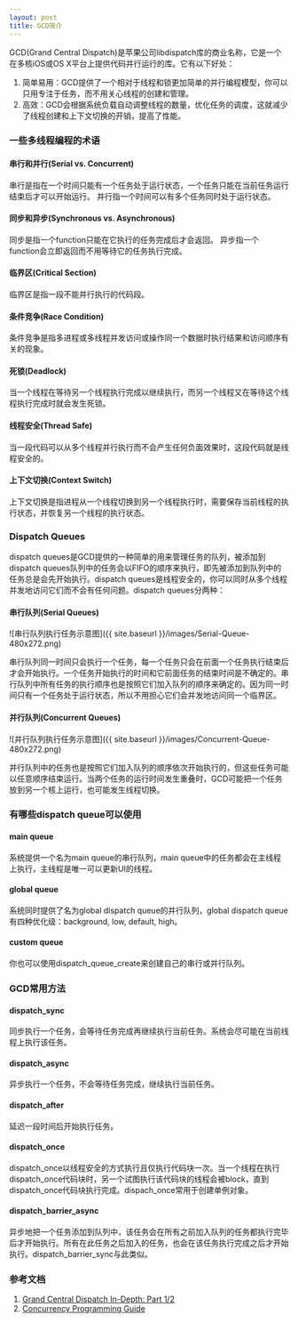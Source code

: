 ```yaml
---
layout: post
title: GCD简介
---
```


GCD(Grand Central Dispatch)是苹果公司libdispatch库的商业名称，它是一个在多核iOS或OS X平台上提供代码并行运行的库。它有以下好处：
1. 简单易用：GCD提供了一个相对于线程和锁更加简单的并行编程模型，你可以只用专注于任务，而不用关心线程的创建和管理。
2. 高效：GCD会根据系统负载自动调整线程的数量，优化任务的调度，这就减少了线程创建和上下文切换的开销，提高了性能。

### 一些多线程编程的术语
#### 串行和并行(Serial vs. Concurrent)
串行是指在一个时间只能有一个任务处于运行状态，一个任务只能在当前任务运行结束后才可以开始运行。
并行指一个时间可以有多个任务同时处于运行状态。

#### 同步和异步(Synchronous vs. Asynchronous)
同步是指一个function只能在它执行的任务完成后才会返回。
异步指一个function会立即返回而不用等待它的任务执行完成。

#### 临界区(Critical Section)
临界区是指一段不能并行执行的代码段。

#### 条件竞争(Race Condition)
条件竞争是指多进程或多线程并发访问或操作同一个数据时执行结果和访问顺序有关的现象。

#### 死锁(Deadlock)
当一个线程在等待另一个线程执行完成以继续执行，而另一个线程又在等待这个线程执行完成时就会发生死锁。

#### 线程安全(Thread Safe)
当一段代码可以从多个线程并行执行而不会产生任何负面效果时，这段代码就是线程安全的。

#### 上下文切换(Context Switch)
上下文切换是指进程从一个线程切换到另一个线程执行时，需要保存当前线程的执行状态，并恢复另一个线程的执行状态。

### Dispatch Queues
dispatch queues是GCD提供的一种简单的用来管理任务的队列，被添加到dispatch queues队列中的任务会以FIFO的顺序来执行，即先被添加到队列中的任务总是会先开始执行。dispatch queues是线程安全的，你可以同时从多个线程并发地访问它们而不会有任何问题。dispatch queues分两种：

#### 串行队列(Serial Queues)

![串行队列执行任务示意图]({{ site.baseurl }}/images/Serial-Queue-480x272.png)

串行队列同一时间只会执行一个任务，每一个任务只会在前面一个任务执行结束后才会开始执行。一个任务开始执行的时间和它前面任务的结束时间是不确定的。串行队列中所有任务的执行顺序也是按照它们加入队列的顺序来确定的。因为同一时间只有一个任务处于运行状态，所以不用担心它们会并发地访问同一个临界区。

#### 并行队列(Concurrent Queues)

![并行队列执行任务示意图]({{ site.baseurl }}/images/Concurrent-Queue-480x272.png)

并行队列中的任务也是按照它们加入队列的顺序依次开始执行的，但这些任务可能以任意顺序结束运行。当两个任务的运行时间发生重叠时，GCD可能把一个任务放到另一个核上运行，也可能发生线程切换。

### 有哪些dispatch queue可以使用
#### main queue
系统提供一个名为main queue的串行队列，main queue中的任务都会在主线程上执行，主线程是唯一可以更新UI的线程。

#### global queue
系统同时提供了名为global dispatch queue的并行队列，global dispatch queue有四种优化级：background, low, default, high。

#### custom queue  
你也可以使用dispatch_queue_create来创建自己的串行或并行队列。

### GCD常用方法
#### dispatch_sync
同步执行一个任务，会等待任务完成再继续执行当前任务。系统会尽可能在当前线程上执行该任务。

#### dispatch_async
异步执行一个任务，不会等待任务完成，继续执行当前任务。

#### dispatch_after
延迟一段时间后开始执行任务。

#### dispatch_once
dispatch_once以线程安全的方式执行且仅执行代码块一次。当一个线程在执行dispatch_once代码块时，另一个试图执行该代码块的线程会被block，直到dispatch_once代码块执行完成。dispach_once常用于创建单例对象。

#### dispatch_barrier_async
异步地把一个任务添加到队列中，该任务会在所有之前加入队列的任务都执行完毕后才开始执行。所有在此任务之后加入的任务，也会在该任务执行完成之后才开始执行。dispatch_barrier_sync与此类似。

### 参考文档
1. [Grand Central Dispatch In-Depth: Part 1/2](https://www.raywenderlich.com/60749/grand-central-dispatch-in-depth-part-1)
2. [Concurrency Programming Guide](https://developer.apple.com/library/content/documentation/General/Conceptual/ConcurrencyProgrammingGuide/OperationQueues/OperationQueues.html)
